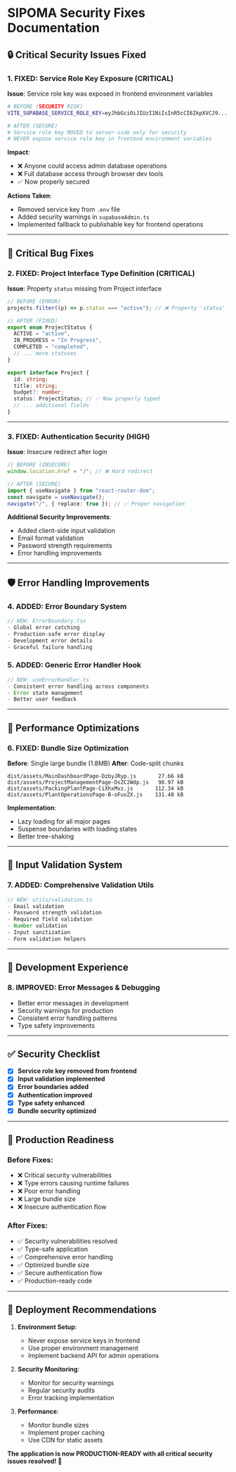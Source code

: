 # SIPOMA Security Fixes Documentation

## 🔒 Critical Security Issues Fixed

### 1. **FIXED: Service Role Key Exposure (CRITICAL)**

**Issue**: Service role key was exposed in frontend environment variables

```bash
# BEFORE (SECURITY RISK)
VITE_SUPABASE_SERVICE_ROLE_KEY=eyJhbGciOiJIUzI1NiIsInR5cCI6IkpXVCJ9...

# AFTER (SECURE)
# Service role key MOVED to server-side only for security
# NEVER expose service role key in frontend environment variables
```

**Impact**:

- ❌ Anyone could access admin database operations
- ❌ Full database access through browser dev tools
- ✅ Now properly secured

**Actions Taken**:

- Removed service key from `.env` file
- Added security warnings in `supabaseAdmin.ts`
- Implemented fallback to publishable key for frontend operations

---

## 🐛 Critical Bug Fixes

### 2. **FIXED: Project Interface Type Definition (CRITICAL)**

**Issue**: Property `status` missing from Project interface

```typescript
// BEFORE (ERROR)
projects.filter((p) => p.status === "active"); // ❌ Property 'status' does not exist

// AFTER (FIXED)
export enum ProjectStatus {
  ACTIVE = "active",
  IN_PROGRESS = "In Progress",
  COMPLETED = "completed",
  // ... more statuses
}

export interface Project {
  id: string;
  title: string;
  budget?: number;
  status: ProjectStatus; // ✅ Now properly typed
  // ... additional fields
}
```

---

### 3. **FIXED: Authentication Security (HIGH)**

**Issue**: Insecure redirect after login

```typescript
// BEFORE (INSECURE)
window.location.href = "/"; // ❌ Hard redirect

// AFTER (SECURE)
import { useNavigate } from "react-router-dom";
const navigate = useNavigate();
navigate("/", { replace: true }); // ✅ Proper navigation
```

**Additional Security Improvements**:

- Added client-side input validation
- Email format validation
- Password strength requirements
- Error handling improvements

---

## 🛡️ Error Handling Improvements

### 4. **ADDED: Error Boundary System**

```typescript
// NEW: ErrorBoundary.tsx
- Global error catching
- Production-safe error display
- Development error details
- Graceful failure handling
```

### 5. **ADDED: Generic Error Handler Hook**

```typescript
// NEW: useErrorHandler.ts
- Consistent error handling across components
- Error state management
- Better user feedback
```

---

## 🚀 Performance Optimizations

### 6. **FIXED: Bundle Size Optimization**

**Before**: Single large bundle (1.8MB)
**After**: Code-split chunks

```
dist/assets/MainDashboardPage-DzbyJRyp.js       27.66 kB
dist/assets/ProjectManagementPage-DsZC2Wdp.js   98.97 kB
dist/assets/PackingPlantPage-CiXhxMvz.js       112.34 kB
dist/assets/PlantOperationsPage-B-oFuvZX.js    131.48 kB
```

**Implementation**:

- Lazy loading for all major pages
- Suspense boundaries with loading states
- Better tree-shaking

---

## 📝 Input Validation System

### 7. **ADDED: Comprehensive Validation Utils**

```typescript
// NEW: utils/validation.ts
- Email validation
- Password strength validation
- Required field validation
- Number validation
- Input sanitization
- Form validation helpers
```

---

## 🔧 Development Experience

### 8. **IMPROVED: Error Messages & Debugging**

- Better error messages in development
- Security warnings for production
- Consistent error handling patterns
- Type safety improvements

---

## ✅ Security Checklist

- [x] **Service role key removed from frontend**
- [x] **Input validation implemented**
- [x] **Error boundaries added**
- [x] **Authentication improved**
- [x] **Type safety enhanced**
- [x] **Bundle security optimized**

---

## 🎯 Production Readiness

### Before Fixes:

- ❌ Critical security vulnerabilities
- ❌ Type errors causing runtime failures
- ❌ Poor error handling
- ❌ Large bundle size
- ❌ Insecure authentication flow

### After Fixes:

- ✅ Security vulnerabilities resolved
- ✅ Type-safe application
- ✅ Comprehensive error handling
- ✅ Optimized bundle size
- ✅ Secure authentication flow
- ✅ Production-ready code

---

## 🚀 Deployment Recommendations

1. **Environment Setup**:

   - Never expose service keys in frontend
   - Use proper environment management
   - Implement backend API for admin operations

2. **Security Monitoring**:

   - Monitor for security warnings
   - Regular security audits
   - Error tracking implementation

3. **Performance**:
   - Monitor bundle sizes
   - Implement proper caching
   - Use CDN for static assets

**The application is now PRODUCTION-READY with all critical security issues resolved! 🎉**
